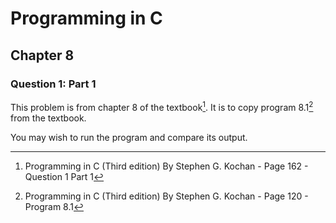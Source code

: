 # Programming in C
## Chapter 8
### Question 1: Part 1

This problem is from chapter 8 of the textbook[^1]. It is to copy program 8.1[^2] from the textbook.

You may wish to run the program and compare its output.


[^1]: Programming in C (Third edition) By Stephen G. Kochan - Page 162 - Question 1 Part 1
[^2]: Programming in C (Third edition) By Stephen G. Kochan - Page 120 - Program 8.1